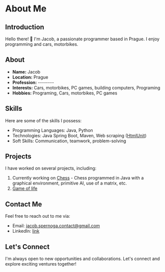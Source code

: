 # About Me

## Introduction

Hello there! 👋 I'm Jacob, a passionate programmer based in Prague. I enjoy programming and cars, motorbikes.

## About

- **Name:** Jacob
- **Location:** Prague
- **Profession:** --------
- **Interests:** Cars, motorbikes, PC games, building computers, Programing 
- **Hobbies:** Programing,  Cars, motorbikes, PC games

## Skills

Here are some of the skills I possess:

- Programming Languages: Java, Python
- Technologies: Java Spring Boot, Maven, Web scraping ([HtmlUnit](https://github.com/HtmlUnit/htmlunit))
- Soft Skills: Communication, teamwork, problem-solving

## Projects

I have worked on several projects, including:

1. Currently working on [Chess](https://github.com/Its1akub/Chess) - Chess programmed in Java with a graphical environment, primitive AI, use of a matrix, etc. 
2. [Game of life](https://github.com/Its1akub/VanocniProjekt)

## Contact Me

Feel free to reach out to me via:

- Email: jacob.spernoga.contact@gmail.com
- LinkedIn: [link](https://www.linkedin.com/in/jakub-spernoga)

## Let's Connect

I'm always open to new opportunities and collaborations. Let's connect and explore exciting ventures together!



